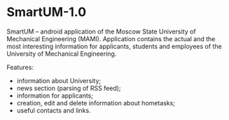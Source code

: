 # SmartUM-1.0

SmartUM – android application of the Moscow State University of Mechanical Engineering (MAMI). 
Application contains the actual and the most interesting information for applicants, 
students and employees of the University of Mechanical Engineering.

Features:
-	information about University;
-	news section (parsing of RSS feed);
-	information for applicants;
-	creation, edit and delete information about hometasks;
-	useful contacts and links.
